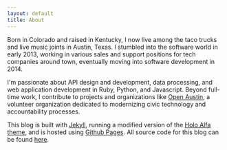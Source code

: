 ```yaml
---
layout: default
title: About
---
```


Born in Colorado and raised in Kentucky, I now live among the taco trucks and live music joints in Austin, Texas. I stumbled into the software world in early 2013, working in various sales and support positions for tech companies around town, eventually moving into software development in 2014.

I'm passionate about API design and development, data processing, and web application development in Ruby, Python, and Javascript. Beyond full-time work, I contribute to projects and organizations like [Open Austin](https://www.open-austin.org/), a volunteer organization dedicated to modernizing civic technology and accountability processes. 

This blog is built with [Jekyll](https://jekyllrb.com/), running a modified version of the [Holo Alfa theme](https://github.com/steinvc/holo-alfa), and is hosted using [Github Pages](https://pages.github.com/). All source code for this blog can be found [here](https://github.com/scottwhudson/swh_portfolio_2016).

